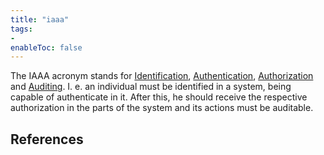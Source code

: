```yaml
---
title: "iaaa"
tags:
- 
enableToc: false
---
```


The IAAA acronym stands for [Identification](notes/identification.md), [Authentication](notes/authentication.md), [ Authorization](notes/authorization.md) and [Auditing](notes/auditing.md). I. e. an individual must be identified in a system, being capable of authenticate in it. After this, he should receive the respective authorization in the parts of the system and its actions must be auditable.

## References
